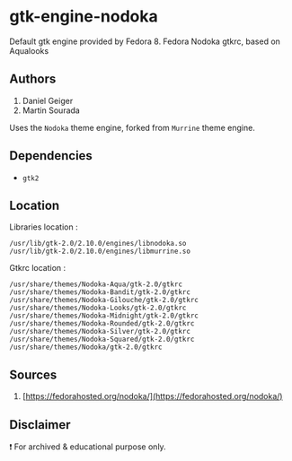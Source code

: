# gtk-engine-nodoka

Default gtk engine provided by Fedora 8. Fedora Nodoka gtkrc, based on Aqualooks

## Authors
1. Daniel Geiger
2. Martin Sourada

Uses the `Nodoka` theme engine, forked from `Murrine` theme engine.

## Dependencies
* `gtk2`

## Location
Libraries location :

    /usr/lib/gtk-2.0/2.10.0/engines/libnodoka.so
    /usr/lib/gtk-2.0/2.10.0/engines/libmurrine.so

Gtkrc location :

    /usr/share/themes/Nodoka-Aqua/gtk-2.0/gtkrc
    /usr/share/themes/Nodoka-Bandit/gtk-2.0/gtkrc
    /usr/share/themes/Nodoka-Gilouche/gtk-2.0/gtkrc
    /usr/share/themes/Nodoka-Looks/gtk-2.0/gtkrc
    /usr/share/themes/Nodoka-Midnight/gtk-2.0/gtkrc
    /usr/share/themes/Nodoka-Rounded/gtk-2.0/gtkrc
    /usr/share/themes/Nodoka-Silver/gtk-2.0/gtkrc
    /usr/share/themes/Nodoka-Squared/gtk-2.0/gtkrc
    /usr/share/themes/Nodoka/gtk-2.0/gtkrc

## Sources
1. [https://fedorahosted.org/nodoka/](https://fedorahosted.org/nodoka/)

## Disclaimer
:exclamation: For archived & educational purpose only.
